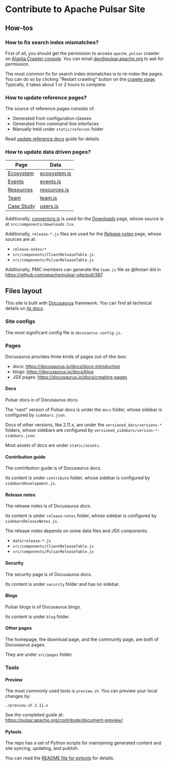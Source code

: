 # Contribute to Apache Pulsar Site

## How-tos

### How to fix search index mismatches?

First of all, you should get the permission to access `apache_pulsar` crawler on [Algolia Crawler console](https://crawler.algolia.com/). You can email dev@pulsar.apache.org to ask for permission.

The most common fix for search index mismatches is to re-index the pages. You can do so by clicking "Restart crawling" button on the [crawler page](https://crawler.algolia.com/admin/crawlers/7a3458ba-2373-47d5-9520-90cc9cc10736/overview). Typically, it takes about 1 or 2 hours to complete.

### How to update reference pages?

The source of reference pages consists of:

* Generated from configuration classes
* Generated from command-line interfaces
* Manually held under `static/referces` folder

Read [update reference docs](https://pulsar.apache.org/contribute/document-contribution/#update-reference-docs) guide for details.

### How to update data driven pages?

| Page                                                  | Data                              |
|-------------------------------------------------------|-----------------------------------|
| [Ecosystem](https://pulsar.apache.org/ecosystem/)     | [ecosystem.js](data/ecosystem.js) |
| [Events](https://pulsar.apache.org/events/)           | [events.js](data/events.js)       |
| [Resources](https://pulsar.apache.org/resources/)     | [resources.js](data/resources.js) |
| [Team](https://pulsar.apache.org/team/)               | [team.js](data/team.js)           |
| [Case Study](https://pulsar.apache.org/case-studies/) | [users.js](data/users.js)         |

Additionally, [connectors.js](data/connectors.js) is used for the [Downloads](https://pulsar.apache.org/download/) page, whose source is at `src/components/downloads.tsx`.

Additionally, `release-*.js` files are used for the [Release notes](https://pulsar.apache.org/release-notes/) page, whose sources are at:

* `release-notes/*`
* `src/components/ClientReleaseTable.js`
* `src/components/PulsarReleaseTable.js`

Additionally, PMC members can generate the `team.js` file as @lhotari did in https://github.com/apache/pulsar-site/pull/387.

## Files layout

This site is built with [Docusaurus](http://docusaurus.io/) framework. You can find all technical details on [its docs](https://docusaurus.io/docs).

### Site configs

The most significant config file is `docusaurus.config.js`.

### Pages

Docusaurus provides three kinds of pages out-of-the-box:

* docs: https://docusaurus.io/docs/docs-introduction
* blogs: https://docusaurus.io/docs/blog
* JSX pages: https://docusaurus.io/docs/creating-pages

#### Docs

Pulsar docs is of Docusaurus docs.

The "next" version of Pulsar docs is under the `docs` folder, whose sidebar is configured by `sidebars.json`.

Docs of other versions, like 2.11.x, are under the `versioned_docs/versions-*` folders, whose sidebars are configured by `versioned_sidebars/version-*-sidebars.json`.

Most assets of docs are under `static/assets`.

#### Contribution guide

The contribution guide is of Docusaurus docs.

Its content is under `contribute` folder, whose sidebar is configured by `sidebarsDevelopment.js`.

#### Release notes

The release notes is of Docusaurus docs.

Its content is under `release-notes` folder, whose sidebar is configured by `sidebarsReleaseNotes.js`.

The release notes depends on some data files and JSX components:

* `data/release-*.js`
* `src/components/ClientReleaseTable.js`
* `src/components/PulsarReleaseTable.js`

#### Security

The security page is of Docusaurus docs.

Its content is under `security` folder and has no sidebar.

#### Blogs

Pulsar blogs is of Docusaurus blogs.

Its content is under `blog` folder.

#### Other pages

The homepage, the download page, and the community page, are both of Docusaurus pages.

They are under `src/pages` folder.

### Tools

#### Preview

The most commonly used tools is `preview.sh`. You can preview your local changes by:

```shell
./preview.sh 2.11.x
```

See the completed guide at: https://pulsar.apache.org/contribute/document-preview/

#### Pytools

The repo has a set of Python scripts for maintaining generated content and site syncing, updating, and publish.

You can read the [README file for pytools](tools/pytools/README.md) for details.
